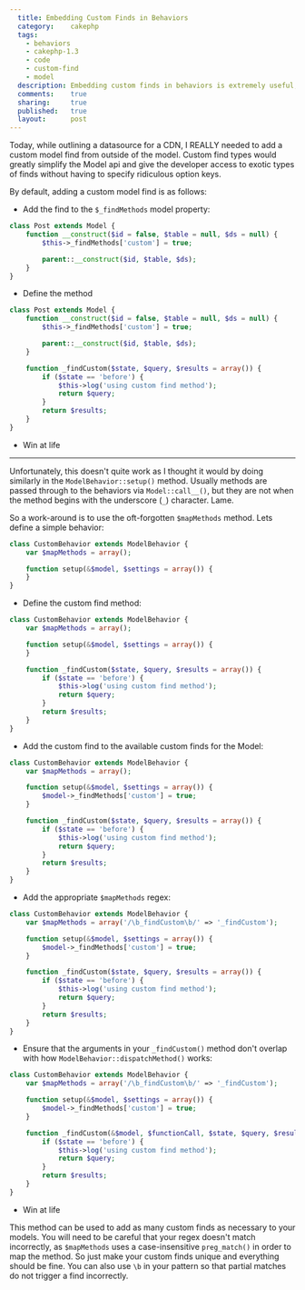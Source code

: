 ```yaml
---
  title: Embedding Custom Finds in Behaviors
  category:    cakephp
  tags:
    - behaviors
    - cakephp-1.3
    - code
    - custom-find
    - model
  description: Embedding custom finds in behaviors is extremely useful, but not the most straight-forward thing to do. Here's how.
  comments:    true
  sharing:     true
  published:   true
  layout:      post
---
```


Today, while outlining a datasource for a CDN, I REALLY needed to add a custom model find from outside of the model. Custom find types would greatly simplify the Model api and give the developer access to exotic types of finds without having to specify ridiculous option keys.

<!-- end_preview -->

By default, adding a custom model find is as follows:

* Add the find to the `$_findMethods` model property:

```php
class Post extends Model {
    function __construct($id = false, $table = null, $ds = null) {
        $this->_findMethods['custom'] = true;

        parent::__construct($id, $table, $ds);
    }
}
```

* Define the method

```php
class Post extends Model {
    function __construct($id = false, $table = null, $ds = null) {
        $this->_findMethods['custom'] = true;

        parent::__construct($id, $table, $ds);
    }

    function _findCustom($state, $query, $results = array()) {
        if ($state == 'before') {
            $this->log('using custom find method');
            return $query;
        }
        return $results;
    }
}
```

* Win at life

* * *

Unfortunately, this doesn't quite work as I thought it would by doing similarly in the `ModelBehavior::setup()` method. Usually methods are passed through to the behaviors via `Model::call__()`, but they are not when the method begins with the underscore (`_`) character. Lame.

So a work-around is to use the oft-forgotten `$mapMethods` method. Lets define a simple behavior:

```php
class CustomBehavior extends ModelBehavior {
    var $mapMethods = array();

    function setup(&$model, $settings = array()) {
    }
}
```

* Define the custom find method:

```php
class CustomBehavior extends ModelBehavior {
    var $mapMethods = array();

    function setup(&$model, $settings = array()) {
    }

    function _findCustom($state, $query, $results = array()) {
        if ($state == 'before') {
            $this->log('using custom find method');
            return $query;
        }
        return $results;
    }
}
```

* Add the custom find to the available custom finds for the Model:

```php
class CustomBehavior extends ModelBehavior {
    var $mapMethods = array();

    function setup(&$model, $settings = array()) {
        $model->_findMethods['custom'] = true;
    }

    function _findCustom($state, $query, $results = array()) {
        if ($state == 'before') {
            $this->log('using custom find method');
            return $query;
        }
        return $results;
    }
}
```

* Add the appropriate `$mapMethods` regex:

```php
class CustomBehavior extends ModelBehavior {
    var $mapMethods = array('/\b_findCustom\b/' => '_findCustom');

    function setup(&$model, $settings = array()) {
        $model->_findMethods['custom'] = true;
    }

    function _findCustom($state, $query, $results = array()) {
        if ($state == 'before') {
            $this->log('using custom find method');
            return $query;
        }
        return $results;
    }
}
```

* Ensure that the arguments in your `_findCustom()` method don't overlap with how `ModelBehavior::dispatchMethod()` works:

```php
class CustomBehavior extends ModelBehavior {
    var $mapMethods = array('/\b_findCustom\b/' => '_findCustom');

    function setup(&$model, $settings = array()) {
        $model->_findMethods['custom'] = true;
    }

    function _findCustom(&$model, $functionCall, $state, $query, $results = array()) {
        if ($state == 'before') {
            $this->log('using custom find method');
            return $query;
        }
        return $results;
    }
}
```

* Win at life

This method can be used to add as many custom finds as necessary to your models. You will need to be careful that your regex doesn't match incorrectly, as `$mapMethods` uses a case-insensitive `preg_match()` in order to map the method. So just make your custom finds unique and everything should be fine. You can also use `\b` in your pattern so that partial matches do not trigger a find incorrectly.
